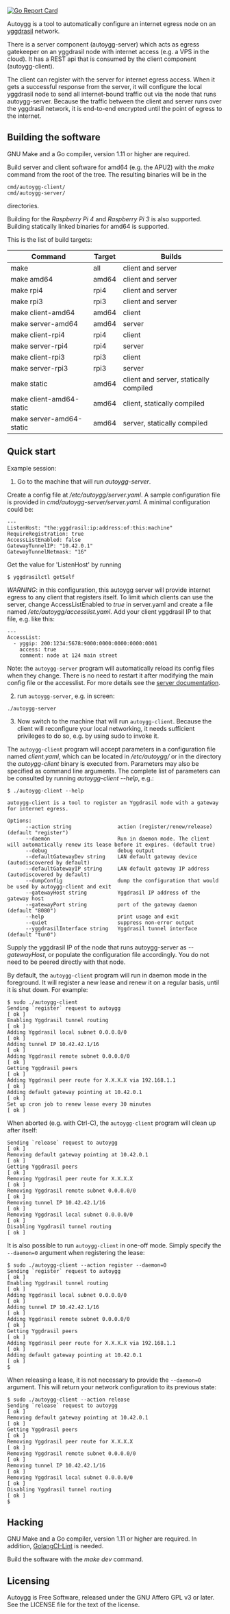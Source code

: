 
[![Go Report Card](https://goreportcard.com/badge/github.com/cure/autoygg)](https://goreportcard.com/report/github.com/cure/autoygg)

Autoygg is a tool to automatically configure an internet egress node on an
[yggdrasil](https://yggdrasil-network.github.io/) network.

There is a server component (autoygg-server) which acts as egress gatekeeper
on an yggdrasil node with internet access (e.g. a VPS in the cloud). It has a
REST api that is consumed by the client component (autoygg-client).

The client can register with the server for internet egress access. When it
gets a successful response from the server, it will configure the local
yggdrasil node to send all internet-bound traffic out via the node that runs
autoygg-server. Because the traffic between the client and server runs over the
yggdrasil network, it is end-to-end encrypted until the point of egress to the
internet.

## Building the software

GNU Make and a Go compiler, version 1.11 or higher are required.

Build server and client software for amd64 (e.g. the APU2) with the *make* command from the root of the tree. The resulting binaries will be in the

```
cmd/autoygg-client/
cmd/autoygg-server/
```

directories.

Building for the _Raspberry Pi 4_ and _Raspberry Pi 3_ is also supported. Building statically linked binaries for amd64 is supported.

This is the list of build targets:

|Command|Target|Builds|
|-------|------|--------|
|make   |all   |client and server|
|make amd64|amd64|client and server|
|make rpi4|rpi4|client and server|
|make rpi3|rpi3|client and server|
|make client-amd64|amd64|client|
|make server-amd64|amd64|server|
|make client-rpi4|rpi4|client|
|make server-rpi4|rpi4|server|
|make client-rpi3|rpi3|client|
|make server-rpi3|rpi3|server|
|make static|amd64|client and server, statically compiled|
|make client-amd64-static|amd64|client, statically compiled|
|make server-amd64-static|amd64|server, statically compiled|

## Quick start

Example session:

1) Go to the machine that will run *autoygg-server*.

Create a config file at */etc/autoygg/server.yaml*. A sample configuration file is provided in *cmd/autoygg-server/server.yaml*. A minimal configuration could be:

```
---
ListenHost: "the:yggdrasil:ip:address:of:this:machine"
RequireRegistration: true
AccessListEnabled: false
GatewayTunnelIP: "10.42.0.1"
GatewayTunnelNetmask: "16"
```

Get the value for 'ListenHost' by running

```
$ yggdrasilctl getSelf
```

*WARNING*: in this configuration, this autoygg server will provide internet egress to any client that registers itself. To limit which clients can use the server, change AccessListEnabled to *true* in server.yaml and create a file named */etc/autoygg/accesslist.yaml*. Add your client yggdrasil IP to that file, e.g. like this:

```
---
AccessList:
  - yggip: 200:1234:5678:9000:0000:0000:0000:0001
    access: true
    comment: node at 124 main street
```

Note: the `autoygg-server` program will automatically reload its config files when they change. There is no need to restart it after modifying the main config file or the accesslist. For more details see the [server documentation](doc/server.md).

2) run `autoygg-server`, e.g. in screen:

```
./autoygg-server
```

3) Now switch to the machine that will run `autoygg-client`. Because the client will reconfigure your local networking, it needs sufficient privileges to do so, e.g. by using sudo to invoke it.

The `autoygg-client` program will accept parameters in a configuration file named *client.yaml*, which can be located in */etc/autoygg/* or in the directory the *autoygg-client* binary is executed from. Parameters may also be specified as command line arguments. The complete list of parameters can be consulted by running *autoygg-client --help*, e.g.:

```
$ ./autoygg-client --help

autoygg-client is a tool to register an Yggdrasil node with a gateway for internet egress.

Options:
      --action string               action (register/renew/release) (default "register")
      --daemon                      Run in daemon mode. The client will automatically renew its lease before it expires. (default true)
      --debug                       debug output
      --defaultGatewayDev string    LAN default gateway device (autodiscovered by default)
      --defaultGatewayIP string     LAN default gateway IP address (autodiscovered by default)
      --dumpConfig                  dump the configuration that would be used by autoygg-client and exit
      --gatewayHost string          Yggdrasil IP address of the gateway host
      --gatewayPort string          port of the gateway daemon (default "8080")
      --help                        print usage and exit
      --quiet                       suppress non-error output
      --yggdrasilInterface string   Yggdrasil tunnel interface (default "tun0")
```

Supply the yggdrasil IP of the node that runs autoygg-server as *--gatewayHost*, or populate the configuration file accordingly. You do not need to be peered directly with that node.

By default, the `autoygg-client` program will run in daemon mode in the foreground. It will register a new lease and renew it on a regular basis, until it is shut down. For example:

```
$ sudo ./autoygg-client
Sending `register` request to autoygg                                 [ ok ]
Enabling Yggdrasil tunnel routing                                     [ ok ]
Adding Yggdrasil local subnet 0.0.0.0/0                               [ ok ]
Adding tunnel IP 10.42.42.1/16                                        [ ok ]
Adding Yggdrasil remote subnet 0.0.0.0/0                              [ ok ]
Getting Yggdrasil peers                                               [ ok ]
Adding Yggdrasil peer route for X.X.X.X via 192.168.1.1               [ ok ]
Adding default gateway pointing at 10.42.0.1                          [ ok ]
Set up cron job to renew lease every 30 minutes                       [ ok ]

```

When aborted (e.g. with Ctrl-C), the `autoygg-client` program will clean up after itself:

```
Sending `release` request to autoygg                                  [ ok ]
Removing default gateway pointing at 10.42.0.1                        [ ok ]
Getting Yggdrasil peers                                               [ ok ]
Removing Yggdrasil peer route for X.X.X.X                             [ ok ]
Removing Yggdrasil remote subnet 0.0.0.0/0                            [ ok ]
Removing tunnel IP 10.42.42.1/16                                      [ ok ]
Removing Yggdrasil local subnet 0.0.0.0/0                             [ ok ]
Disabling Yggdrasil tunnel routing                                    [ ok ]
```

It is also possible to run `autoygg-client` in one-off mode. Simply specify the `--daemon=0` argument when registering the lease:

```
$ sudo ./autoygg-client --action register --daemon=0
Sending `register` request to autoygg                                 [ ok ]
Enabling Yggdrasil tunnel routing                                     [ ok ]
Adding Yggdrasil local subnet 0.0.0.0/0                               [ ok ]
Adding tunnel IP 10.42.42.1/16                                        [ ok ]
Adding Yggdrasil remote subnet 0.0.0.0/0                              [ ok ]
Getting Yggdrasil peers                                               [ ok ]
Adding Yggdrasil peer route for X.X.X.X via 192.168.1.1               [ ok ]
Adding default gateway pointing at 10.42.0.1                          [ ok ]
$
```

When releasing a lease, it is not necessary to provide the `--daemon=0` argument. This will return your network configuration to its previous state:

```
$ sudo ./autoygg-client --action release
Sending `release` request to autoygg                                  [ ok ]
Removing default gateway pointing at 10.42.0.1                        [ ok ]
Getting Yggdrasil peers                                               [ ok ]
Removing Yggdrasil peer route for X.X.X.X                             [ ok ]
Removing Yggdrasil remote subnet 0.0.0.0/0                            [ ok ]
Removing tunnel IP 10.42.42.1/16                                      [ ok ]
Removing Yggdrasil local subnet 0.0.0.0/0                             [ ok ]
Disabling Yggdrasil tunnel routing                                    [ ok ]
$
```

## Hacking

GNU Make and a Go compiler, version 1.11 or higher are required. In addition,
[GolangCI-Lint](https://github.com/golangci/golangci-lint) is needed.

Build the software with the *make dev* command.

## Licensing

Autoygg is Free Software, released under the GNU Affero GPL v3 or later. See the LICENSE file for the text of the license.
